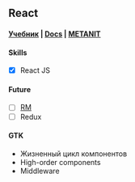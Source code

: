 ## React

#### [Учебник](https://learn.javascript.ru/screencast/react) | [Docs](https://ru.reactjs.org/docs/getting-started.html) | [METANIT](https://metanit.com/web/react/)

#### Skills
- [X] React JS

#### Future
- [ ] [RM](https://roadmap.sh/react)  
- [ ] Redux

#### GTK
- Жизненный цикл компонентов  
- High-order components  
- Middleware
